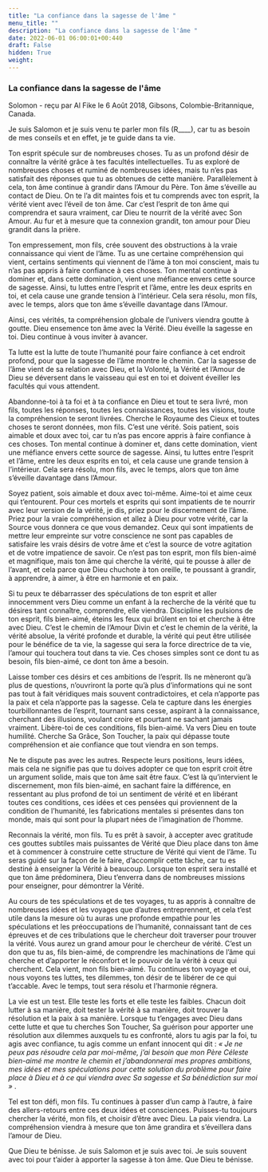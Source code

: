 ```yaml
---
title: "La confiance dans la sagesse de l'âme "
menu_title: ""
description: "La confiance dans la sagesse de l'âme "
date: 2022-06-01 06:00:01+00:440
draft: False
hidden: True
weight:
---
```

### La confiance dans la sagesse de l'âme 

Solomon - reçu par Al Fike le 6 Août 2018, Gibsons, Colombie-Britannique, Canada.

Je suis Salomon et je suis venu te parler mon fils (R____), car tu as besoin de mes conseils et en effet, je te guide dans ta vie.

Ton esprit spécule sur de nombreuses choses. Tu as un profond désir de connaître la vérité grâce à tes facultés intellectuelles. Tu as exploré de nombreuses choses et ruminé de nombreuses idées, mais tu n’es pas satisfait des réponses que tu as obtenues de cette manière. Parallèlement à cela, ton âme continue à grandir dans l’Amour du Père. Ton âme s’éveille au contact de Dieu. On te l’a dit maintes fois et tu comprends avec ton esprit, la vérité vient avec l’éveil de ton âme. Car c’est l’esprit de ton âme qui comprendra et saura vraiment, car Dieu te nourrit de la vérité avec Son Amour. Au fur et à mesure que ta connexion grandit, ton amour pour Dieu grandit dans la prière.

Ton empressement, mon fils, crée souvent des obstructions à la vraie connaissance qui vient de l’âme. Tu as une certaine compréhension qui vient, certains sentiments qui viennent de l’âme à ton moi conscient, mais tu n’as pas appris à faire confiance à ces choses. Ton mental continue à dominer et, dans cette domination, vient une méfiance envers cette source de sagesse. Ainsi, tu luttes entre l’esprit et l’âme, entre les deux esprits en toi, et cela cause une grande tension à l’intérieur. Cela sera résolu, mon fils, avec le temps, alors que ton âme s’éveille davantage dans l’Amour.

Ainsi, ces vérités, ta compréhension globale de l’univers viendra goutte à goutte. Dieu ensemence ton âme avec la Vérité. Dieu éveille la sagesse en toi. Dieu continue à vous inviter à avancer.

Ta lutte est la lutte de toute l’humanité pour faire confiance à cet endroit profond, pour que la sagesse de l’âme montre le chemin. Car la sagesse de l’âme vient de sa relation avec Dieu, et la Volonté, la Vérité et l’Amour de Dieu se déversent dans le vaisseau qui est en toi et doivent éveiller les facultés qui vous attendent.

Abandonne-toi à ta foi et à ta confiance en Dieu et tout te sera livré, mon fils, toutes les réponses, toutes les connaissances, toutes les visions, toute la compréhension te seront livrées. Cherche le Royaume des Cieux et toutes choses te seront données, mon fils. C’est une vérité. Sois patient, sois aimable et doux avec toi, car tu n’as pas encore appris à faire confiance à ces choses. Ton mental continue à dominer et, dans cette domination, vient une méfiance envers cette source de sagesse. Ainsi, tu luttes entre l’esprit et l’âme, entre les deux esprits en toi, et cela cause une grande tension à l’intérieur. Cela sera résolu, mon fils, avec le temps, alors que ton âme s’éveille davantage dans l’Amour.

Soyez patient, sois aimable et doux avec toi-même. Aime-toi et aime ceux qui t’entourent. Pour ces mortels et esprits qui sont impatients de te nourrir avec leur version de la vérité, je dis, priez pour le discernement de l’âme. Priez pour la vraie compréhension et allez à Dieu pour votre vérité, car la Source vous donnera ce que vous demandez. Ceux qui sont impatients de mettre leur empreinte sur votre conscience ne sont pas capables de satisfaire les vrais désirs de votre âme et c’est la source de votre agitation et de votre impatience de savoir. Ce n’est pas ton esprit, mon fils bien-aimé et magnifique, mais ton âme qui cherche la vérité, qui te pousse à aller de l’avant, et cela parce que Dieu chuchote à ton oreille, te poussant à grandir, à apprendre, à aimer, à être en harmonie et en paix.

Si tu peux te débarrasser des spéculations de ton esprit et aller innocemment vers Dieu comme un enfant à la recherche de la vérité que tu désires tant connaître, comprendre, elle viendra. Discipline les pulsions de ton esprit, fils bien-aimé, éteins les feux qui brûlent en toi et cherche à être avec Dieu. C’est le chemin de l’Amour Divin et c’est le chemin de la vérité, la vérité absolue, la vérité profonde et durable, la vérité qui peut être utilisée pour le bénéfice de ta vie, la sagesse qui sera la force directrice de ta vie, l’amour qui touchera tout dans ta vie. Ces choses simples sont ce dont tu as besoin, fils bien-aimé, ce dont ton âme a besoin.

Laisse tomber ces désirs et ces ambitions de l’esprit. Ils ne mèneront qu’à plus de questions, n’ouvriront la porte qu’à plus d’informations qui ne sont pas tout à fait véridiques mais souvent contradictoires, et cela n’apporte pas la paix et cela n’apporte pas la sagesse. Cela te capture dans les énergies tourbillonnantes de l’esprit, tournant sans cesse, aspirant à la connaissance, cherchant des illusions, voulant croire et pourtant ne sachant jamais vraiment. Libère-toi de ces conditions, fils bien-aimé. Va vers Dieu en toute humilité. Cherche Sa Grâce, Son Toucher, la paix qui dépasse toute compréhension et aie confiance que tout viendra en son temps.

Ne te dispute pas avec les autres. Respecte leurs positions, leurs idées, mais cela ne signifie pas que tu doives adopter ce que ton esprit croit être un argument solide, mais que ton âme sait être faux. C’est là qu’intervient le discernement, mon fils bien-aimé, en sachant faire la différence, en ressentant au plus profond de toi un sentiment de vérité et en libérant toutes ces conditions, ces idées et ces pensées qui proviennent de la condition de l’humanité, les fabrications mentales si présentes dans ton monde, mais qui sont pour la plupart nées de l’imagination de l’homme.

Reconnais la vérité, mon fils. Tu es prêt à savoir, à accepter avec gratitude ces gouttes subtiles mais puissantes de Vérité que Dieu place dans ton âme et à commencer à construire cette structure de Vérité qui vient de l’âme. Tu seras guidé sur la façon de le faire, d’accomplir cette tâche, car tu es destiné à enseigner la Vérité à beaucoup. Lorsque ton esprit sera installé et que ton âme prédominera, Dieu t’enverra dans de nombreuses missions pour enseigner, pour démontrer la Vérité.

Au cours de tes spéculations et de tes voyages, tu as appris à connaître de nombreuses idées et les voyages que d’autres entreprennent, et cela t’est utile dans la mesure où tu auras une profonde empathie pour les spéculations et les préoccupations de l’humanité, connaissant tant de ces épreuves et de ces tribulations que le chercheur doit traverser pour trouver la vérité. Vous aurez un grand amour pour le chercheur de vérité. C’est un don que tu as, fils bien-aimé, de comprendre les machinations de l’âme qui cherche et d’apporter le réconfort et le pouvoir de la vérité à ceux qui cherchent. Cela vient, mon fils bien-aimé. Tu continues ton voyage et oui, nous voyons tes luttes, tes dilemmes, ton désir de te libérer de ce qui t’accable. Avec le temps, tout sera résolu et l’harmonie régnera.

La vie est un test. Elle teste les forts et elle teste les faibles. Chacun doit lutter à sa manière, doit tester la vérité à sa manière, doit trouver la résolution et la paix à sa manière. Lorsque tu t’engages avec Dieu dans cette lutte et que tu cherches Son Toucher, Sa guérison pour apporter une résolution aux dilemmes auxquels tu es confronté, alors tu agis par la foi, tu agis avec confiance, tu agis comme un enfant innocent qui dit : *« Je ne peux pas résoudre cela par moi-même, j’ai besoin que mon Père Céleste bien-aimé me montre le chemin et j’abandonnerai mes propres ambitions, mes idées et mes spéculations pour cette solution du problème pour faire place à Dieu et à ce qui viendra avec Sa sagesse et Sa bénédiction sur moi »* .

Tel est ton défi, mon fils. Tu continues à passer d’un camp à l’autre, à faire des allers-retours entre ces deux idées et consciences. Puisses-tu toujours chercher la vérité, mon fils, et choisir d’être avec Dieu. La paix viendra. La compréhension viendra à mesure que ton âme grandira et s’éveillera dans l’amour de Dieu.

Que Dieu te bénisse. Je suis Salomon et je suis avec toi. Je suis souvent avec toi pour t’aider à apporter la sagesse à ton âme. Que Dieu te bénisse.